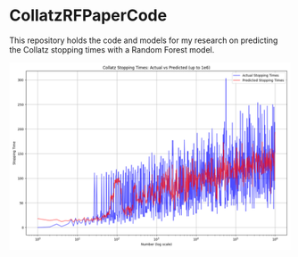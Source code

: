 # CollatzRFPaperCode

This repository holds the code and models for my research on predicting the Collatz stopping times with a Random Forest model.

![Stopping Times Prediction vs. Ground Truth](stopping_times_comparison_large.png)
